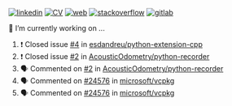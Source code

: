 [![linkedin](https://img.shields.io/badge/:-Andreu_Gimenez_Bolinches-blue?logo=linkedin)](https://www.linkedin.com/in/andreu-gimenez-bolinches-esdandreu/)
[![CV](https://img.shields.io/badge/CV:-open_to_work-green)](https://raw.githubusercontent.com/esdandreu/esdandreu/main/cv/andreu-gimenez-bolinches.pdf)
[![web](https://img.shields.io/badge/Web:-esdandreu.github.io-important)](https://esdandreu.github.io/)
[![stackoverflow](https://img.shields.io/stackexchange/stackoverflow/r/13180090?label=Reputation&logo=stackoverflow)](https://stackoverflow.com/users/13180090/andreu-gimenez)
[![gitlab](https://img.shields.io/badge/:-Gitlab-lightgrey?logo=gitlab)](https://gitlab.com/esdandreu)


🔭 I’m currently working on ...
<!--START_SECTION:activity-->
1. ❗️ Closed issue [#4](https://github.com/esdandreu/python-extension-cpp/issues/4) in [esdandreu/python-extension-cpp](https://github.com/esdandreu/python-extension-cpp)
2. ❗️ Closed issue [#2](https://github.com/AcousticOdometry/python-recorder/issues/2) in [AcousticOdometry/python-recorder](https://github.com/AcousticOdometry/python-recorder)
3. 🗣 Commented on [#2](https://github.com/AcousticOdometry/python-recorder/issues/2) in [AcousticOdometry/python-recorder](https://github.com/AcousticOdometry/python-recorder)
4. 🗣 Commented on [#24576](https://github.com/microsoft/vcpkg/issues/24576) in [microsoft/vcpkg](https://github.com/microsoft/vcpkg)
5. 🗣 Commented on [#24576](https://github.com/microsoft/vcpkg/issues/24576) in [microsoft/vcpkg](https://github.com/microsoft/vcpkg)
<!--END_SECTION:activity-->
